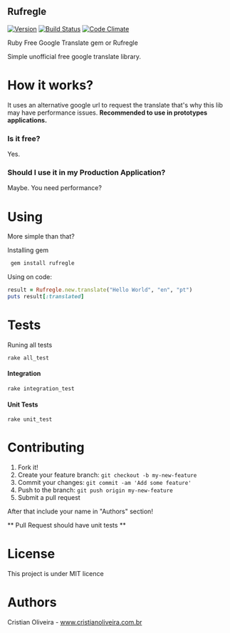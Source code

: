 Rufregle
-----
[![Version](http://img.shields.io/gem/v/rufregle.svg)](https://rubygems.org/gems/rufregle) [![Build Status](https://travis-ci.org/CristianOliveiraDaRosa/rufregle.svg)](https://travis-ci.org/CristianOliveiraDaRosa/rufregle) [![Code Climate](https://codeclimate.com/github/CristianOliveiraDaRosa/rufregle/badges/gpa.svg)](https://codeclimate.com/github/CristianOliveiraDaRosa/rufregle)

Ruby Free Google Translate gem or Rufregle

Simple unofficial free google translate library.

# How it works?

It uses an alternative google url to request the translate that's why this lib may have performance issues.
**Recommended to use in prototypes applications.**

### Is it free?

Yes.

### Should I use it in my Production Application?

Maybe. You need performance?


# Using
More simple than that?

Installing gem
```bash
 gem install rufregle

```

Using on code:
```ruby
result = Rufregle.new.translate("Hello World", "en", "pt")
puts result[:translated]
```

# Tests
Runing all tests

```
rake all_test
```

#### Integration
```
rake integration_test
```

#### Unit Tests
```
rake unit_test
```

Contributing
===
1. Fork it!
2. Create your feature branch: `git checkout -b my-new-feature`
3. Commit your changes: `git commit -am 'Add some feature'`
4. Push to the branch: `git push origin my-new-feature`
5. Submit a pull request

After that include your name in "Authors" section!

** Pull Request should have unit tests **

License
====
  This project is under MIT licence

Authors
=====

Cristian Oliveira - www.cristianoliveira.com.br
